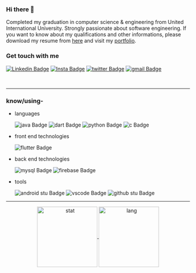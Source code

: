 ### Hi there 👋

Completed my graduation in computer science & engineering from United International University. Strongly passionate about software engineering. If you want to know about my qualifications and other informations, please download my resume from [here](https://drive.google.com/drive/folders/11CBADlaI-XRwVrPcwRNIt_NYBxaxIRjN) and visit my [portfolio](https://rakibul25.github.io/Rakibul25-portfolio/#/).


### Get touch with me

[![Linkedin Badge](https://img.shields.io/badge/-Rakibul%20Islam-blue?style=flat-square&logo=Linkedin&logoColor=white&link=https://www.linkedin.com/in/rakibul-islam-9078b1187/)](https://www.linkedin.com/in/rakibul-islam-9078b1187/)
[![Insta Badge](https://img.shields.io/badge/-rakibul_%20Islam25_-white?style=flat-square&logo=Instagram&logoColor=#405DE6&link=https://www.instagram.com/rakibul_islam_25/)](https://www.instagram.com/rakibul_islam_25/)
[![twitter Badge](https://img.shields.io/badge/-rakibul_%20Islam-white?style=flat-square&logo=twitter&logoColor=#405DE6&link=https://twitter.com/Rakibul14092789)](https://twitter.com/Rakibul14092789)
[![gmail Badge](https://img.shields.io/badge/-mdrakib.mri93@gmail.com-white?style=flat-square&logo=gmail&logoColor=#405DE6&link=mailto:mdrakib.mri93@gmail.com)](mailto:mdrakib.mri93@gmail.com)

<br />
<hr>

### know/using-

- languages

    ![java Badge](https://img.shields.io/badge/-Java-white?style=flat-square&logo=java&logoColor=green)
    ![dart Badge](https://img.shields.io/badge/-Dart-white?style=flat-square&logo=dart&logoColor=blue)
    ![python Badge](https://img.shields.io/badge/-Python-white?style=flat-square&logo=python&logoColor=FFD43B)
    ![c Badge](https://img.shields.io/badge/-C%20-white?style=flat-square&logo=c)


- front end technologies

    ![flutter Badge](https://img.shields.io/badge/-Flutter-white?style=flat-square&logo=flutter&logoColor=blue)


- back end technologies

    ![mysql Badge](https://img.shields.io/badge/-MySQL%20-white?style=flat-square&logo=mysql)
    ![firebase Badge](https://img.shields.io/badge/-Firebase-white?style=flat-square&logo=firebase&logoColor=yellow)


- tools

    ![android stu Badge](https://img.shields.io/badge/-Android%20Studio-white?style=flat-square&logo=android%20studio&logoColor=Maximum%20Green)
    ![vscode Badge](https://img.shields.io/badge/-Visual%20Studio-white?style=flat-square&logo=visual%20studio%20code&logoColor=purple)
    ![github stu Badge](https://img.shields.io/badge/-Git%20Hub-white?style=flat-square&logo=github&logoColor=black)

    
<hr>

<div align="center">
  <a href="https://github.com/anuraghazra/github-readme-stats">
    <img alt="stat" align="center" height="165" width="auto"
      src="https://github-readme-stats.vercel.app/api/top-langs/?username=Rakibul25&hide=html,css&exclude_repo=ocr-cnn,covid19-detection-xray,course-projects&theme=white&layout=compact" />
  </a>
  <a href="https://github.com/anuraghazra/github-readme-stats">
    <img alt="lang" align="center" height="165" width="auto"
      src="https://github-readme-stats.vercel.app/api?username=Rakibul25&count_private=true&theme=white&show_icons=true" />
  </a>
</div>




